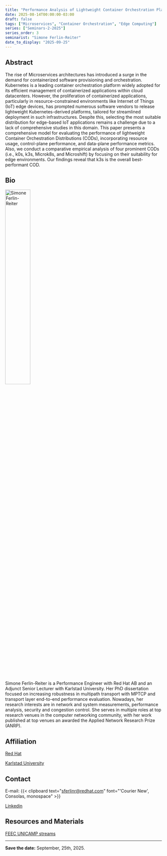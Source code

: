 ```yaml
---
title: "Performance Analysis of Lightweight Container Orchestration Platforms for Edge-Based IoT Applications"
date: 2025-08-14T00:00:00-03:00
draft: false
tags: ["Microservices", "Container Orchestration", "Edge Computing"]
series: ["Seminars-2-2025"]
series_order: 3
seminarist: "Simone Ferlin-Reiter"
date_to_display: "2025-09-25"
---
```


## Abstract

The rise of Microservices architectures has introduced a surge in the demand for containerized software provisioning and orchestration. Kubernetes is a leading container orchestration platform widely adopted for its efficient management of containerized applications within cloud datacenters. However, the proliferation of containerized applications, particularly in resource-constrained environments like Internet of Things (IoT) edge devices, has prompted numerous software vendors to release lightweight Kubernetes-derived platforms, tailored for streamlined deployment in such infrastructures. Despite this, selecting the most suitable distribution for edge-based IoT applications remains a challenge due to a lack of comprehensive studies in this domain. This paper presents a comprehensive model for evaluating the performance of lightweight Container Orchestration Distributions (CODs), incorporating resource usage, control-plane performance, and data-plane performance metrics. Also, we conduct a comparative empirical analysis of four prominent CODs (i.e., k0s, k3s, Microk8s, and Microshift) by focusing on their suitability for edge environments. Our findings reveal that k3s is the overall best-performant COD.

## Bio

<img alt="Simone Ferlin-Reiter" src="/seminars/seminars-2-2025/3/simone-ferlin.png" style="width: 40%; height: 160x;">

Simone Ferlin-Reiter is a Performance Engineer with Red Hat AB and an Adjunct Senior Lecturer with Karlstad University. Her PhD dissertation focused on increasing robustness in multipath transport with MPTCP and transport layer end-to-end performance evaluation. Nowadays, her research interests are in network and system measurements, performance analysis, security and congestion control. She serves in multiple roles at top research venues in the computer networking community, with her work published at top venues an awarded the Applied Network Research Prize (ANRP).


## Affiliation
[Red Hat](https://www.redhat.com/en)

[Karlstad University](https://www.kau.se/en)

## Contact
E-mail: {{< clipboard text="sferlinr@redhat.com" font="'Courier New', Consolas, monospace" >}}

[Linkedin](https://www.linkedin.com/in/simoneferlin/)



## Resources and Materials

[FEEC UNICAMP streams](https://www.youtube.com/@feec-unicamp/streams)


<!--<iframe width="560" height="315" src="https://www.youtube.com/embed/lMptr7rmdco" title="YouTube video player" frameborder="0" allow="accelerometer; autoplay; clipboard-write; encrypted-media; gyroscope; picture-in-picture; web-share" allowfullscreen></iframe>
-->

---

**Save the date:**  September, 25th, 2025.

